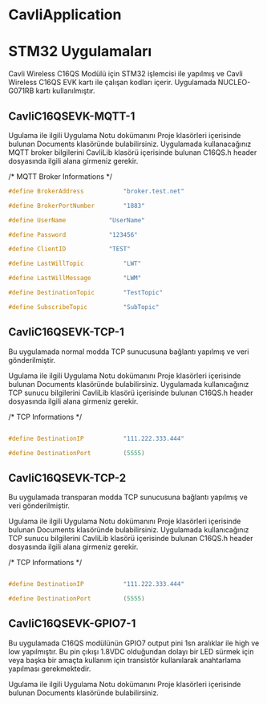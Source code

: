 # CavliApplication
# STM32 Uygulamaları

Cavli Wireless C16QS Modülü için STM32 işlemcisi ile yapılmış ve Cavli Wireless C16QS EVK kartı ile çalışan kodları içerir.
Uygulamada NUCLEO-G071RB kartı kullanılmıştır.

## CavliC16QSEVK-MQTT-1

Ugulama ile ilgili Uygulama Notu dokümanını Proje klasörleri içerisinde bulunan Documents klasöründe bulabilirsiniz.
Uygulamada kullanacağınız MQTT broker bilgilerini CavliLib klasörü içerisinde bulunan C16QS.h header dosyasında ilgili alana girmeniz gerekir.

/* MQTT Broker Informations */
```c
#define BrokerAddress			"broker.test.net"

#define BrokerPortNumber		"1883"

#define UserName			"UserName"

#define Password			"123456"

#define ClientID			"TEST"

#define LastWillTopic			"LWT"

#define LastWillMessage			"LWM"

#define DestinationTopic		"TestTopic"

#define SubscribeTopic			"SubTopic"
```

## CavliC16QSEVK-TCP-1

Bu uygulamada normal modda TCP sunucusuna bağlantı yapılmış ve veri gönderilmiştir.

Ugulama ile ilgili Uygulama Notu dokümanını Proje klasörleri içerisinde bulunan Documents klasöründe bulabilirsiniz.
Uygulamada kullanıcağınız TCP sunucu bilgilerini CavliLib klasörü içerisinde bulunan C16QS.h header dosyasında ilgili alana girmeniz gerekir.

/* TCP Informations */
```c

#define DestinationIP			"111.222.333.444"

#define DestinationPort			(5555)

```

## CavliC16QSEVK-TCP-2

Bu uygulamada transparan modda TCP sunucusuna bağlantı yapılmış ve veri gönderilmiştir.

Ugulama ile ilgili Uygulama Notu dokümanını Proje klasörleri içerisinde bulunan Documents klasöründe bulabilirsiniz.
Uygulamada kullanıcağınız TCP sunucu bilgilerini CavliLib klasörü içerisinde bulunan C16QS.h header dosyasında ilgili alana girmeniz gerekir.

/* TCP Informations */
```c

#define DestinationIP			"111.222.333.444"

#define DestinationPort			(5555)
```

## CavliC16QSEVK-GPIO7-1

Bu uygulamada C16QS modülünün GPIO7 output pini 1sn aralıklar ile high ve low yapılmıştır. Bu pin çıkışı 1.8VDC olduğundan dolayı
bir LED sürmek için veya başka bir amaçta kullanım için transistör kullanılarak anahtarlama yapılması gerekmektedir.

Ugulama ile ilgili Uygulama Notu dokümanını Proje klasörleri içerisinde bulunan Documents klasöründe bulabilirsiniz.



